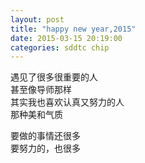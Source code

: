 ```yaml
---
layout: post
title: "happy new year,2015"
date: 2015-03-15 20:19:00
categories: sddtc chip
---
```



遇见了很多很重要的人  
甚至像导师那样  
其实我也喜欢认真又努力的人  
那种美和气质  

要做的事情还很多  
要努力的，也很多  


